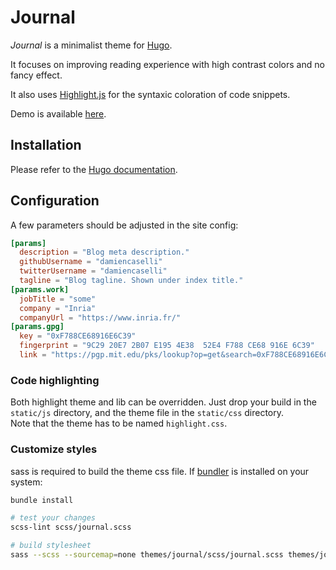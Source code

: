 # Journal

_Journal_ is a minimalist theme for [Hugo](http://gohugo.io).

It focuses on improving reading experience with high contrast colors and no fancy effect.

It also uses [Highlight.js](https://highlightjs.org/) for the syntaxic coloration of code snippets.

Demo is available [here](https://damiencaselli.github.io/hugo-journal-demo/).

## Installation

Please refer to the [Hugo documentation](http://gohugo.io/themes/installing/).

## Configuration

A few parameters should be adjusted in the site config:

```toml
[params]
  description = "Blog meta description."
  githubUsername = "damiencaselli"
  twitterUsername = "damiencaselli"
  tagline = "Blog tagline. Shown under index title."
[params.work]
  jobTitle = "some"
  company = "Inria"
  companyUrl = "https://www.inria.fr/"
[params.gpg]
  key = "0xF788CE68916E6C39"
  fingerprint = "9C29 20E7 2B07 E195 4E38  52E4 F788 CE68 916E 6C39"
  link = "https://pgp.mit.edu/pks/lookup?op=get&search=0xF788CE68916E6C39"
```

### Code highlighting

Both highlight theme and lib can be overridden. Just drop your build in the `static/js` directory, and the theme file in the `static/css` directory.  
Note that the theme has to be named `highlight.css`.

### Customize styles

sass is required to build the theme css file. If [bundler](http://bundler.io/) is installed on your system:

```bash
bundle install

# test your changes
scss-lint scss/journal.scss

# build stylesheet
sass --scss --sourcemap=none themes/journal/scss/journal.scss themes/journal/static/css/journal.css
```
